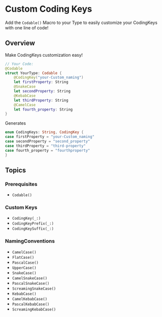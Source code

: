 # Custom Coding Keys

Add the ``Codable()`` Macro to your Type to easily customize your CodingKeys with one line of code!

## Overview

Make CodingKeys customization easy!

```swift
// Your Code:
@Codable
struct YourType: Codable {
    @CodingKey("your-Custom_naming")
    let firstProperty: String
    @SnakeCase
    let secondProperty: String
    @KebabCase
    let thirdProperty: String
    @CamelCase
    let fourth_property: String
}
```

Generates 

```swift
enum CodingKeys: String, CodingKey {
case firstProperty = "your-Custom_naming"
case secondProperty = "second_property"
case thirdProperty = "third-property"
case fourth_property = "fourthproperty"
}
```


## Topics

### Prerequisites 

- ``Codable()``

### Custom Keys

- ``CodingKey(_:)``
- ``CodingKeyPrefix(_:)``
- ``CodingKeySuffix(_:)``

### NamingConventions

- ``CamelCase()``
- ``FlatCase()``
- ``PascalCase()``
- ``UpperCase()``
- ``SnakeCase()``
- ``CamelSnakeCase()``
- ``PascalSnakeCase()``
- ``ScreamingSnakeCase()``
- ``KebabCase()``
- ``CamelKebabCase()``
- ``PascalKebabCase()``
- ``ScreamingKebabCase()``
